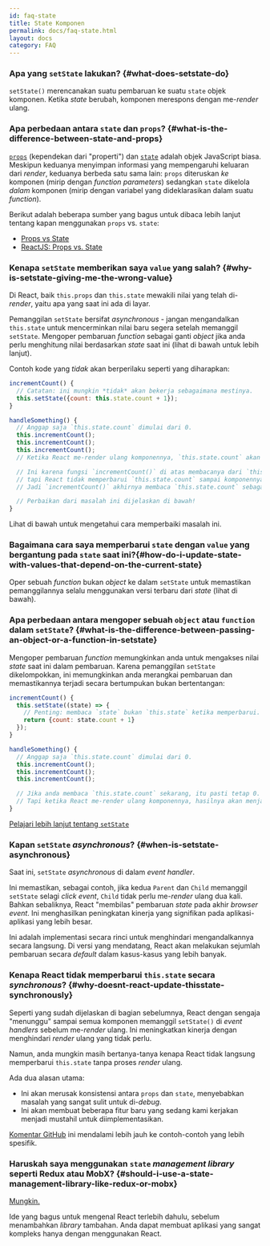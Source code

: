 ```yaml
---
id: faq-state
title: State Komponen
permalink: docs/faq-state.html
layout: docs
category: FAQ
---
```


### Apa yang `setState` lakukan? {#what-does-setstate-do}

`setState()` merencanakan suatu pembaruan ke suatu `state` objek komponen. Ketika *state* berubah, komponen merespons dengan me-*render* ulang.

### Apa perbedaan antara `state` dan `props`? {#what-is-the-difference-between-state-and-props}

[`props`](/docs/components-and-props.html) (kependekan dari "properti") dan [`state`](/docs/state-and-lifecycle.html) adalah objek JavaScript biasa. Meskipun keduanya menyimpan informasi yang mempengaruhi keluaran dari *render*, keduanya berbeda satu sama lain: `props` diteruskan *ke* komponen (mirip dengan *function parameters*) sedangkan `state` dikelola *dalam* komponen (mirip dengan variabel yang dideklarasikan dalam suatu *function*).

Berikut adalah beberapa sumber yang bagus untuk dibaca lebih lanjut tentang kapan menggunakan `props` vs. `state`:
* [Props vs State](https://github.com/uberVU/react-guide/blob/master/props-vs-state.md)
* [ReactJS: Props vs. State](https://lucybain.com/blog/2016/react-state-vs-pros/)

### Kenapa `setState` memberikan saya `value` yang salah? {#why-is-setstate-giving-me-the-wrong-value}

Di React, baik `this.props` dan `this.state` mewakili nilai yang telah di-*render*, yaitu apa yang saat ini ada di layar.

Pemanggilan `setState` bersifat *asynchronous* - jangan mengandalkan `this.state` untuk mencerminkan nilai baru segera setelah memanggil `setState`. Mengoper pembaruan *function* sebagai ganti *object* jika anda perlu menghitung nilai berdasarkan *state* saat ini (lihat di bawah untuk lebih lanjut).

Contoh kode yang *tidak* akan berperilaku seperti yang diharapkan:

```jsx
incrementCount() {
  // Catatan: ini mungkin *tidak* akan bekerja sebagaimana mestinya.
  this.setState({count: this.state.count + 1});
}

handleSomething() {
  // Anggap saja `this.state.count` dimulai dari 0.
  this.incrementCount();
  this.incrementCount();
  this.incrementCount();
  // Ketika React me-render ulang komponennya, `this.state.count` akan menjadi 1, tapi anda mengharapkannya menjadi 3.

  // Ini karena fungsi `incrementCount()` di atas membacanya dari `this.state.count`,
  // tapi React tidak memperbarui `this.state.count` sampai komponennya me-render ulang.
  // Jadi `incrementCount()` akhirnya membaca `this.state.count` sebagai 0 setiap waktu, dan mengubahnya ke 1.

  // Perbaikan dari masalah ini dijelaskan di bawah!
}
```

Lihat di bawah untuk mengetahui cara memperbaiki masalah ini.

### Bagaimana cara saya memperbarui `state` dengan `value` yang bergantung pada `state` saat ini?{#how-do-i-update-state-with-values-that-depend-on-the-current-state}

Oper sebuah *function* bukan *object* ke dalam `setState` untuk memastikan pemanggilannya selalu menggunakan versi terbaru dari *state* (lihat di bawah).

### Apa perbedaan antara mengoper sebuah `object` atau `function` dalam `setState`? {#what-is-the-difference-between-passing-an-object-or-a-function-in-setstate}

Mengoper pembaruan *function* memungkinkan anda untuk mengakses nilai *state* saat ini dalam pembaruan. Karena pemanggilan `setState` dikelompokkan, ini memungkinkan anda merangkai pembaruan dan memastikannya terjadi secara bertumpukan bukan bertentangan:

```jsx
incrementCount() {
  this.setState((state) => {
    // Penting: membaca `state` bukan `this.state` ketika memperbarui.
    return {count: state.count + 1}
  });
}

handleSomething() {
  // Anggap saja `this.state.count` dimulai dari 0.
  this.incrementCount();
  this.incrementCount();
  this.incrementCount();

  // Jika anda membaca `this.state.count` sekarang, itu pasti tetap 0.
  // Tapi ketika React me-render ulang komponennya, hasilnya akan menjadi 3.
}
```

[Pelajari lebih lanjut tentang `setState`](/docs/react-component.html#setstate)

### Kapan `setState` *asynchronous*? {#when-is-setstate-asynchronous}

Saat ini, `setState` *asynchronous* di dalam *event handler*.

Ini memastikan, sebagai contoh, jika kedua `Parent` dan `Child` memanggil `setState` selagi *click event*, `Child` tidak perlu me-*render* ulang dua kali. Bahkan sebaliknya, React "membilas" pembaruan *state* pada akhir *browser event*. Ini menghasilkan peningkatan kinerja yang signifikan pada aplikasi-aplikasi yang lebih besar.

Ini adalah implementasi secara rinci untuk menghindari mengandalkannya secara langsung. Di versi yang mendatang, React akan melakukan sejumlah pembaruan secara *default* dalam kasus-kasus yang lebih banyak.

### Kenapa React tidak memperbarui `this.state` secara *synchronous*? {#why-doesnt-react-update-thisstate-synchronously}

Seperti yang sudah dijelaskan di bagian sebelumnya, React dengan sengaja "menunggu" sampai semua komponen memanggil `setState()` di *event handlers* sebelum me-*render* ulang. Ini meningkatkan kinerja dengan menghindari *render* ulang yang tidak perlu.

Namun, anda mungkin masih bertanya-tanya kenapa React tidak langsung memperbarui `this.state` tanpa proses *render* ulang.

Ada dua alasan utama:

* Ini akan merusak konsistensi antara `props` dan `state`, menyebabkan masalah yang sangat sulit untuk di-*debug*.
* Ini akan membuat beberapa fitur baru yang sedang kami kerjakan menjadi mustahil untuk diimplementasikan.


[Komentar GitHub](https://github.com/facebook/react/issues/11527#issuecomment-360199710) ini mendalami lebih jauh ke contoh-contoh yang lebih spesifik.

### Haruskah saya menggunakan `state` *management library* seperti Redux atau MobX? {#should-i-use-a-state-management-library-like-redux-or-mobx}

[Mungkin.](https://redux.js.org/faq/general#when-should-i-use-redux)

Ide yang bagus untuk mengenal React terlebih dahulu, sebelum menambahkan *library* tambahan. Anda dapat membuat aplikasi yang sangat kompleks hanya dengan menggunakan React.
